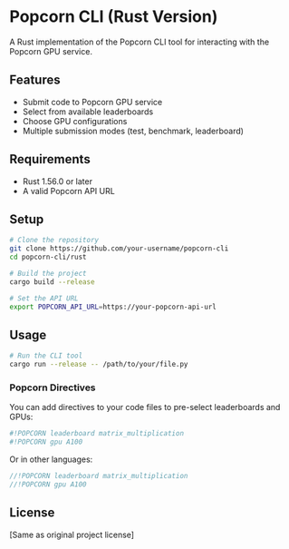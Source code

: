 # Popcorn CLI (Rust Version)

A Rust implementation of the Popcorn CLI tool for interacting with the Popcorn GPU service.

## Features

- Submit code to Popcorn GPU service
- Select from available leaderboards
- Choose GPU configurations
- Multiple submission modes (test, benchmark, leaderboard)

## Requirements

- Rust 1.56.0 or later
- A valid Popcorn API URL

## Setup

```bash
# Clone the repository
git clone https://github.com/your-username/popcorn-cli
cd popcorn-cli/rust

# Build the project
cargo build --release

# Set the API URL
export POPCORN_API_URL=https://your-popcorn-api-url
```

## Usage

```bash
# Run the CLI tool
cargo run --release -- /path/to/your/file.py
```

### Popcorn Directives

You can add directives to your code files to pre-select leaderboards and GPUs:

```python
#!POPCORN leaderboard matrix_multiplication
#!POPCORN gpu A100
```

Or in other languages:

```cpp
//!POPCORN leaderboard matrix_multiplication
//!POPCORN gpu A100
```

## License

[Same as original project license]